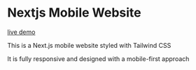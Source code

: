 # Nextjs Mobile Website

[live demo](https://mobiely-ibrahemnaser.vercel.app/)

This is a Next.js mobile website styled with Tailwind CSS

It is fully responsive and designed with a mobile-first approach
